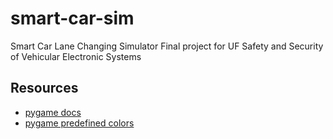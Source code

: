 # smart-car-sim
Smart Car Lane Changing Simulator
Final project for UF Safety and Security of Vehicular Electronic Systems

## Resources
* [pygame docs](https://www.pygame.org/docs/)
* [pygame predefined colors](https://www.pygame.org/docs/ref/color_list.html)
